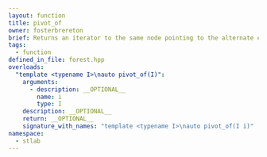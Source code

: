```yaml
---
layout: function
title: pivot_of
owner: fosterbrereton
brief: Returns an iterator to the same node pointing to the alternate edge
tags:
  - function
defined_in_file: forest.hpp
overloads:
  "template <typename I>\nauto pivot_of(I)":
    arguments:
      - description: __OPTIONAL__
        name: i
        type: I
    description: __OPTIONAL__
    return: __OPTIONAL__
    signature_with_names: "template <typename I>\nauto pivot_of(I i)"
namespace:
  - stlab
---
```

